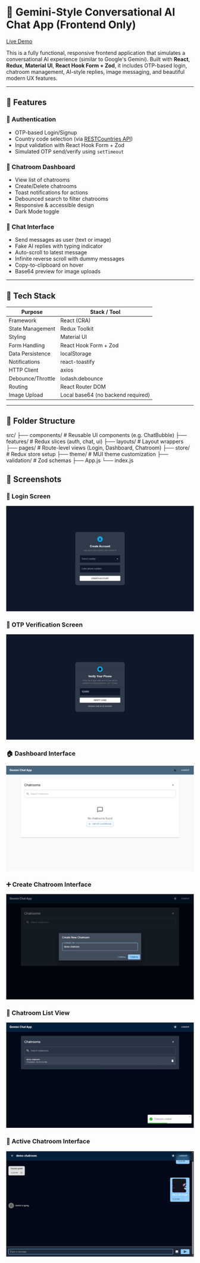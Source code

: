# 💬 Gemini-Style Conversational AI Chat App (Frontend Only)

[Live Demo](https://gemini-chat-app-gamma.vercel.app/)

This is a fully functional, responsive frontend application that simulates a conversational AI experience (similar to Google's Gemini). Built with **React**, **Redux**, **Material UI**, **React Hook Form + Zod**, it includes OTP-based login, chatroom management, AI-style replies, image messaging, and beautiful modern UX features.

---

## 🚀 Features

### 🔐 Authentication

- OTP-based Login/Signup
- Country code selection (via [RESTCountries API](https://restcountries.com/))
- Input validation with React Hook Form + Zod
- Simulated OTP send/verify using `setTimeout`

### 💬 Chatroom Dashboard

- View list of chatrooms
- Create/Delete chatrooms
- Toast notifications for actions
- Debounced search to filter chatrooms
- Responsive & accessible design
- Dark Mode toggle

### 🧠 Chat Interface

- Send messages as user (text or image)
- Fake AI replies with typing indicator
- Auto-scroll to latest message
- Infinite reverse scroll with dummy messages
- Copy-to-clipboard on hover
- Base64 preview for image uploads

---

## 🧱 Tech Stack

| Purpose              | Stack / Tool                         |
|----------------------|--------------------------------------|
| Framework            | React (CRA)                          |
| State Management     | Redux Toolkit                        |
| Styling              | Material UI                          |
| Form Handling        | React Hook Form + Zod                |
| Data Persistence     | localStorage                         |
| Notifications        | react-toastify                       |
| HTTP Client          | axios                                |
| Debounce/Throttle    | lodash.debounce                      |
| Routing              | React Router DOM                     |
| Image Upload         | Local base64 (no backend required)   |

---

## 📂 Folder Structure

src/
├── components/ # Reusable UI components (e.g. ChatBubble)
├── features/ # Redux slices (auth, chat, ui)
├── layouts/ # Layout wrappers 
├── pages/ # Route-level views (Login, Dashboard, Chatroom)
├── store/ # Redux store setup
├── theme/ # MUI theme customization
├── validation/ # Zod schemas
├── App.js
└── index.js


## 📸 Screenshots

### 🔐 Login Screen
![Login Screen](./src/assets/1.png)

### 🔑 OTP Verification Screen
![OTP Verification Screen](./src/assets/2.png)

### 🏠 Dashboard Interface
![Dashboard Interface](./src/assets/7.png)

### ➕ Create Chatroom Interface
![Create Chatroom Interface](./src/assets/4.png)

### 🧭 Chatroom List View
![Chatroom List](./src/assets/5.png)

### 💬 Active Chatroom Interface
![Chat Interface](./src/assets/6.png)
